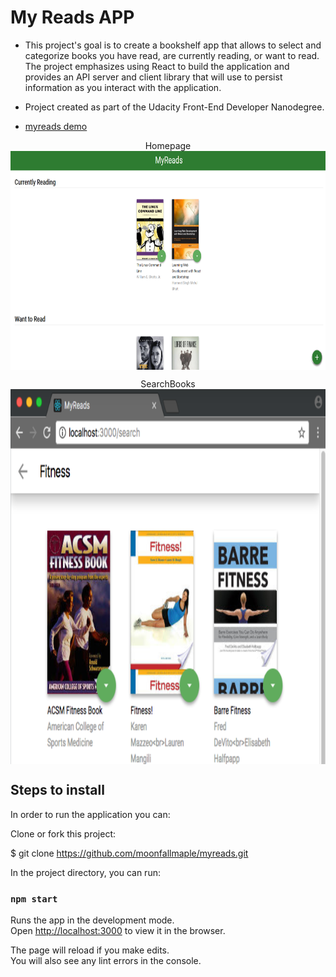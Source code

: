 # My Reads APP

- This project's goal is to create a bookshelf app that allows to select and categorize books you have read, are currently reading, or want to read. The project emphasizes using React to build the application and provides an API server and client library that will use to persist information as you interact with the application.

- Project created as part of the Udacity Front-End Developer Nanodegree.

- [myreads demo](https://moonfallmaple.github.io/myreads/)


<div  align="center">
Homepage
<img src="./demo1.png" width = "900" height = "350" alt="图片名称" align=center /></b>

SearchBooks
<img src="./demo2.png" width = "1000" height = "600" alt="图片名称" align=center />
</div>




## Steps to install
In order to run the application you can:

Clone or fork this project:

$ git clone https://github.com/moonfallmaple/myreads.git

In the project directory, you can run:

### `npm start`

Runs the app in the development mode.<br>
Open [http://localhost:3000](http://localhost:3000) to view it in the browser.

The page will reload if you make edits.<br>
You will also see any lint errors in the console.


